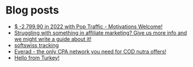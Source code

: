 # Blog posts
<!-- BLOG-POST-LIST:START -->
- [$ -2,799.90 in 2022 with Pop Traffic - Motivations Welcome!](https://afflift.com/f/threads/2-799-90-in-2022-with-pop-traffic-motivations-welcome.9471/)
- [Struggling with something in affiliate marketing? Give us more info and we might write a guide about it!](https://afflift.com/f/threads/struggling-with-something-in-affiliate-marketing-give-us-more-info-and-we-might-write-a-guide-about-it.10464/)
- [softswiss tracking](https://afflift.com/f/threads/softswiss-tracking.10526/)
- [Everad - the only CPA network you need for COD nutra offers!](https://afflift.com/f/threads/everad-the-only-cpa-network-you-need-for-cod-nutra-offers.7700/)
- [Hello from Turkey!](https://afflift.com/f/threads/hello-from-turkey.10501/)
<!-- BLOG-POST-LIST:END -->
